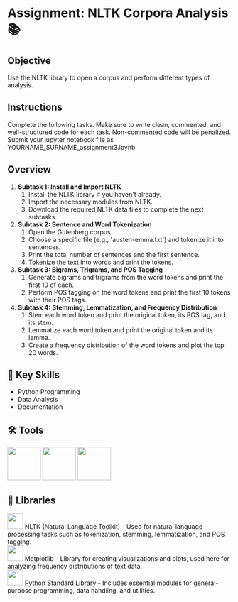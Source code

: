 # Assignment: NLTK Corpora Analysis 📚

## Objective

Use the NLTK library to open a corpus and perform different types of analysis.

## Instructions

Complete the following tasks. Make sure to write clean, commented, and well-structured code for each task. Non-commented code will be penalized. Submit your jupyter notebook file as YOURNAME_SURNAME_assignment3.ipynb

## Overview

1. **Subtask 1: Install and Import NLTK**
   1. Install the NLTK library if you haven't already.
   2. Import the necessary modules from NLTK.
   3. Download the required NLTK data files to complete the next subtasks.
3. **Subtask 2: Sentence and Word Tokenization**
    1. Open the Gutenberg corpus.
    2. Choose a specific file (e.g., 'austen-emma.txt') and tokenize it into sentences.
    3. Print the total number of sentences and the first sentence.
    4. Tokenize the text into words and print the tokens. 
5. **Subtask 3: Bigrams, Trigrams, and POS Tagging**
    1. Generate bigrams and trigrams from the word tokens and print the first 10 of each.
    2. Perform POS tagging on the word tokens and print the first 10 tokens with their POS tags.
7. **Subtask 4: Stemming, Lemmatization, and Frequency Distribution**
    1. Stem each word token and print the original token, its POS tag, and its stem.
    2. Lemmatize each word token and print the original token and its lemma.
    3. Create a frequency distribution of the word tokens and plot the top 20 words.


## 🔑 Key Skills

- Python Programming
- Data Analysis
- Documentation

  
## 🛠️ Tools

  <img src="https://user-images.githubusercontent.com/84391594/152705364-f16bb223-41aa-4510-8113-51171dfe9953.png"
  height="75">
  <img src="https://user-images.githubusercontent.com/84391594/152705271-083f8784-b3c9-4065-9733-ea3fa8ad5a7a.png" height="75">
  <img src="https://user-images.githubusercontent.com/84391594/152705273-adffe1bf-b509-44d0-b3ac-671cce5071df.svg" height="75">


## 📖 Libraries

<p align="left">
  <img  src="https://user-images.githubusercontent.com/84391594/152706127-ce41990f-2588-472a-b5df-6b403a5947e6.png" height="35">
  NLTK (Natural Language Toolkit) - Used for natural language processing tasks such as tokenization, stemming, lemmatization, and POS tagging.
  <br>
  <img  src="https://user-images.githubusercontent.com/84391594/152706130-5577011e-ecb3-47aa-af73-f6bd1bda05bc.png" height="35">
  Matplotlib - Library for creating visualizations and plots, used here for analyzing frequency distributions of text data.
  <br>
  <img  src="https://user-images.githubusercontent.com/84391594/152706132-5939da7e-7d1e-43b8-9c46-2d3fe5198dda.png" height="35">
  Python Standard Library - Includes essential modules for general-purpose programming, data handling, and utilities.
  <br>
</p>


